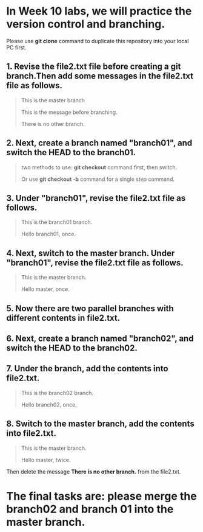 
# In Week 10 labs, we will practice the version control and branching. 

Please use **git clone** command to duplicate this repository into your local PC first. 


## 1. Revise the file2.txt file before creating a git branch.Then add some messages in the file2.txt file as follows.

>
> This is the master branch
>
> This is the message before branching.
>
> There is no other branch. 
>


## 2. Next, create a branch named "branch01", and switch the HEAD to the branch01. 

>
> two methods to use: **git checkout** command first, then switch. 
> 
> Or use **git checkout -b** command for a single step command. 
>

## 3. Under "branch01", revise the file2.txt file as follows. 

>
> This is the branch01 branch. 
>
> Hello branch01, once.
>

## 4. Next, switch to the master branch. Under "branch01", revise the file2.txt file as follows. 

>
> This is the master branch. 
>
> Hello master, once.
>

## 5. Now there are two parallel branches with different contents in file2.txt. 


## 6. Next, create a branch named "branch02", and switch the HEAD to the branch02. 


## 7. Under the branch, add the contents into file2.txt. 

>
> This is the branch02 branch. 
>
> Hello branch02, once.
>

## 8. Switch to the master branch, add the contents into file2.txt. 

>
> This is the master branch. 
>
> Hello master, twice.
>

Then delete the message **There is no other branch.** from the file2.txt. 


# The final tasks are: please merge the branch02 and branch 01 into the master branch. 



